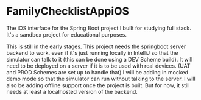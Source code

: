 # FamilyChecklistAppiOS
The iOS interface for the Spring Boot project I built for studying full stack.
It's a sandbox project for educational purposes.

This is still in the early stages. 
This project needs the springboot server backend to work. even if it's just running locally in IntelliJ so that the simulator can talk to it (this can be done using a DEV Scheme build).
It will need to be deployed on a server if it is to be used with real devices. (UAT and PROD Schemes are set up to handle that)
I will be adding in mocked demo mode so that the simulator can run without talking to the server.
I will also be adding offline support once the project is built.
But for now, it still needs at least a localhosted version of the backend.

